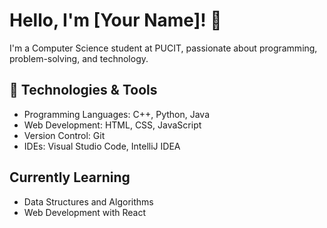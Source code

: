 # Hello, I'm [Your Name]! 👋

I'm a Computer Science student at PUCIT, passionate about programming, problem-solving, and technology.

## 🔧 Technologies & Tools

- Programming Languages: C++, Python, Java
- Web Development: HTML, CSS, JavaScript
- Version Control: Git
- IDEs: Visual Studio Code, IntelliJ IDEA

## Currently Learning

- Data Structures and Algorithms
- Web Development with React

